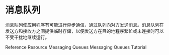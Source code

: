 # 消息队列

消息队列使应用程序有可能进行异步通信，通过队列向对方发送消息。消息队列在发送方和接收方之间提供临时存储，以便发送方在目的地程序繁忙或未连接时可以不受干扰地继续运行。

<ResourceGroupTitle>Reference Resource</ResourceGroupTitle>
<BadgeLink colorScheme='blue' badgeText='Official Docs' href='https://aws.amazon.com/message-queue/'>Messaging Queues</BadgeLink>
<BadgeLink colorScheme='yellow' badgeText='Read' href='https://www.tutorialspoint.com/inter_process_communication/inter_process_communication_message_queues.htm'>Messaging Queues Tutorial</BadgeLink>